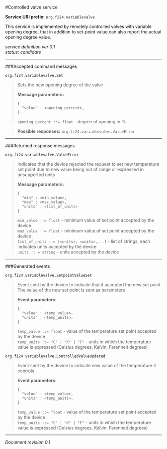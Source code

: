 #Controlled valve service

**Service URI prefix:**    `org.fi24.variablevalve`  

This service is implemented by remotely controlled valves with variable opening degree, that in addition to set-point value can also report the actual opening degree value.

*service definition ver 0.1*   
*status: candidate*   

---

###Accepted command messages

`org.fi24.variablevalve.Set`  
> Sets the new opening degree of the valve
> 
> **Message parameters:**   
>```
>{  
>   "value" : <opening_percent>,
>}
>```
>
> `opening_percent ::= float` - degree of opening in %  


>**Possible responses:** `org.fi24.variablevalve.ValueError`

---


###Returned response messages

`org.fi24.variablevalve.ValueError`  
> Indicates that the device rejected the request to set new temperature set point due to new value being out of range or expressed in unsupported units
> 
> **Message parameters:**   
>```
>{  
>   "min" : <min_value>,
>   "max" : <max_value>,
>   "units" : <list_of_units>
>}
>```
>
> `min_value ::= float` - minimum value of set point accepted by the device  
> `max_value ::= float` - minimum value of set point accepted by the device  
> `list_of_units ::= [<units>, <units>,...]` - list of strings, each indicates units accepted by the device  
> `units :: = string` - units accepted by the device  


---

###Generated events

`org.fi24.variablevalve.SetpointValueSet`  
> Event sent by the device to indicate that it accepted the new set point. The value of the new set point is sent as parameters
> 
> **Event parameters:**   
>```
>{  
>   "value" : <temp_value>,
>   "units" : <temp_units>,
>}
>```
>
> `temp_value ::= float` - value of the temperature set point accepted by the device  
> `temp_units ::= "C" | "K" | "F"` - units in which the temperature value is expressed (Celsius degrees, Kelvin, Farenheit degrees)  


`org.fi24.variablevalve.ControlledValueUpdated`  
> Event sent by the device to indicate new value of the temperature it controls
> 
> **Event parameters:**   
>```
>{  
>   "value" : <temp_value>,
>   "units" : <temp_units>,
>}
>```
>
> `temp_value ::= float` - value of the temperature set point accepted by the device  
> `temp_units ::= "C" | "K" | "F"` - units in which the temperature value is expressed (Celsius degrees, Kelvin, Farenheit degrees)  



---

*Document revision 0.1*

